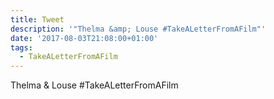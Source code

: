 ```yaml
---
title: Tweet
description: '"Thelma &amp; Louse #TakeALetterFromAFilm"'
date: '2017-08-03T21:08:00+01:00'
tags:
  - TakeALetterFromAFilm
---
```

Thelma &amp; Louse #TakeALetterFromAFilm
